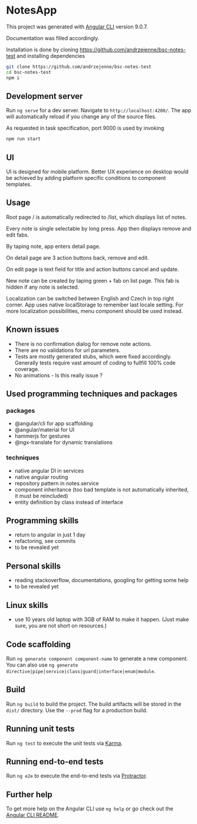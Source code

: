 # NotesApp

This project was generated with [Angular CLI](https://github.com/angular/angular-cli) version 9.0.7.

Documentation was filled accordingly.

Installation is done by cloning https://github.com/andrzejenne/bsc-notes-test and installing dependencies
```bash
git clone https://github.com/andrzejenne/bsc-notes-test
cd bsc-notes-test
npm i
```

## Development server

Run `ng serve` for a dev server. Navigate to `http://localhost:4200/`. The app will automatically reload if you change any of the source files.

As requested in task specification, port 9000 is used by invoking 
```bash
npm run start
```
## UI
UI is designed for mobile platform.
Better UX experience on desktop would be achieved by adding platform specific conditions to component templates.

## Usage
Root page / is automatically redirected to /list, which displays list of notes.

Every note is single selectable by long press. App then displays remove and edit fabs.

By taping note, app enters detail page.

On detail page are 3 action buttons back, remove and edit.

On edit page is text field for title and action buttons cancel and update.

New note can be created by taping green + fab on list page.
This fab is hidden if any note is selected.

Localization can be switched between English and Czech in top right corner. App uses native localStorage to remember last locale setting. For more localization possibilities, menu component should be used instead.

## Known issues

* There is no confirmation dialog for remove note actions.
* There are no validations for url parameters.
* Tests are mostly generated stubs, which were fixed accordingly. Generally tests require vast amount of coding to fullfill 100% code coverage.
* No animations - Is this really issue ?

## Used programming techniques and packages

### packages

* @angular/cli for app scaffolding
* @angular/material for UI
* hammerjs for gestures
* @ngx-translate for dynamic translations

### techniques

* native angular DI in services
* native angular routing
* repository pattern in notes.service
* component inheritance (too bad template is not automatically inherited, it must be reincluded)
* entity definition by class instead of interface

## Programming skills
* return to angular in just 1 day
* refactoring, see commits
* to be revealed yet

## Personal skills
* reading stackoverflow, documentations, googling for getting some help
* to be revealed yet

## Linux skills
* use 10 years old laptop with 3GB of RAM to make it happen. (Just make sure, you are not short on resources.)

## Code scaffolding

Run `ng generate component component-name` to generate a new component. You can also use `ng generate directive|pipe|service|class|guard|interface|enum|module`.

## Build

Run `ng build` to build the project. The build artifacts will be stored in the `dist/` directory. Use the `--prod` flag for a production build.

## Running unit tests

Run `ng test` to execute the unit tests via [Karma](https://karma-runner.github.io).

## Running end-to-end tests

Run `ng e2e` to execute the end-to-end tests via [Protractor](http://www.protractortest.org/).

## Further help

To get more help on the Angular CLI use `ng help` or go check out the [Angular CLI README](https://github.com/angular/angular-cli/blob/master/README.md).
